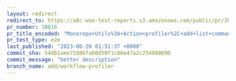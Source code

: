 ```yaml
---
layout: redirect
redirect_to: https://a8c-woo-test-reports.s3.amazonaws.com/public/pr/38816/e2e/index.html
pr_number: 38816
pr_title_encoded: "Monorepo+Utils%3A+Action+profiler%2C+add+list+command"
pr_test_type: e2e
last_published: "2023-06-20 01:51:37 +0000"
commit_sha: 54db1aee72d86fab0d50f1c86e47a2c254988690
commit_message: "better description"
branch_name: add/workflow-profiler
---
```

